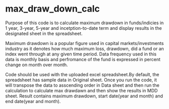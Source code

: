# max_draw_down_calc
Purpose of this code is to calculate maximum drawdown in funds/indicies in 1 year, 3-year, 5-year and incetption-to-date term
and display results in the designated sheet in the spreadsheet. 

Maximum drawdown is a popular figure used in capital markets/investments industry as it denotes how much maximum loss, drawdown,  did a fund or an index went through at any given time period. Data frequency used in this data is monthly basis and perfromance of the fund is expressed in percent change on month over month. 

Code should be used with the uploaded excel spreadsheet.By default, the spreadsheet has sample data in Original sheet. 
Once you run the code, it will transpose the data to asscending order in Data sheet and then run the calculation to calculate max drawdawn and then show the results in MDD sheet. Result contains maximum drawdown, start date(year and month) and end date(year and month).
